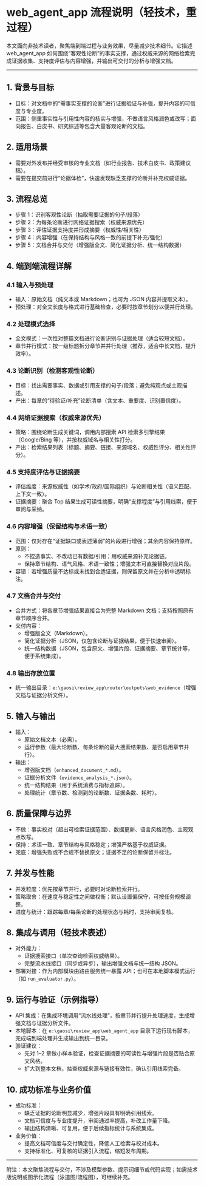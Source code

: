 # web_agent_app 流程说明（轻技术，重过程）

本文面向非技术读者，聚焦端到端过程与业务效果，尽量减少技术细节。它描述 web_agent_app 如何围绕“客观性论断”的事实支撑，通过权威来源的网络检索完成证据收集、支持度评估与内容增强，并输出可交付的分析与增强文档。

---

## 1. 背景与目标
- 目标：对文档中的“需事实支撑的论断”进行证据验证与补强，提升内容的可信度与专业度。
- 范围：侧重事实性与引用性内容的核实与增强，不做语言风格润色或改写；面向报告、白皮书、研究综述等包含大量客观论断的文档。

## 2. 适用场景
- 需要对外发布并经受审核的专业文档（如行业报告、技术白皮书、政策建议稿）。
- 需要在提交前进行“论据体检”，快速发现缺乏支撑的论断并补充权威证据。

## 3. 流程总览
- 步骤 1：识别客观性论断（抽取需要证据的句子/段落）
- 步骤 2：为每条论断进行网络证据搜索（权威来源优先）
- 步骤 3：评估证据支持度并形成摘要（权威性/相关性）
- 步骤 4：内容增强（在保持结构与风格一致的前提下补充/强化）
- 步骤 5：文档合并与交付（增强版全文、简化证据分析、统一结构数据）

## 4. 端到端流程详解
### 4.1 输入与预处理
- 输入：原始文档（纯文本或 Markdown；也可为 JSON 内容并提取文本）。
- 预处理：对全文长度与格式进行基础检查，必要时按章节划分以便并行处理。

### 4.2 处理模式选择
- 全文模式：一次性对整篇文档进行论断识别与证据处理（适合较短文档）。
- 章节并行模式：按一级标题拆分章节并并行处理（推荐，适合中长文档，提升效率）。

### 4.3 论断识别（检测客观性论断）
- 目标：找出需要事实、数据或引用支撑的句子/段落；避免纯观点或主观描述。
- 产出：每章的“待验证/补充”论断清单（含文本、重要度、识别置信度）。

### 4.4 网络证据搜索（权威来源优先）
- 策略：围绕论断生成关键词，调用内部搜索 API 检索多引擎结果（Google/Bing 等），并按权威域名与相关性打分。
- 产出：检索结果列表（标题、摘要、链接、来源域名、权威性评分、相关性评分）。

### 4.5 支持度评估与证据摘要
- 评估维度：来源权威性（如学术/政府/国际组织）与论断相关性（语义匹配、上下文一致）。
- 证据摘要：聚合 Top 结果生成可读性摘要，明确“支撑程度”与引用线索，便于审阅与采纳。

### 4.6 内容增强（保留结构与术语一致）
- 范围：仅对存在“证据缺口或表述薄弱”的片段进行增强；其余内容保持原样。
- 原则：
  - 不捏造事实、不改动已有数据/引用；用权威来源补充论据链。
  - 保持章节结构、语气风格、术语一致性；增强文本可直接替换对应片段。
- 容错：若增强质量不达标或未找到合适证据，则保留原文并在分析中透明标注。

### 4.7 文档合并与交付
- 合并方式：将各章节增强结果直接合为完整 Markdown 文档；支持按照原有章节顺序合并。
- 交付内容：
  - 增强版全文（Markdown）。
  - 简化证据分析（JSON，仅包含论断与证据结果，便于快速审阅）。
  - 统一结构数据（JSON，包含原文、增强片段、证据摘要、章节统计等，便于系统集成）。

### 4.8 输出存放位置
- 统一输出目录：`e:\gaosi\review_app\router\outputs\web_evidence`（增强文档与证据分析文件）。

## 5. 输入与输出
- 输入：
  - 原始文档文本（必需）。
  - 运行参数（最大论断数、每条论断的最大搜索结果数、是否启用章节并行）。
- 输出：
  - 增强版文档（`enhanced_document_*.md`）。
  - 证据分析文件（`evidence_analysis_*.json`）。
  - 统一结构结果（用于系统消费与指标追踪）。
  - 处理统计（章节数、检测到的论断数、证据条数、耗时）。

## 6. 质量保障与边界
- 不做：事实校对（超出可检索证据范围）、数据更新、语言风格润色、主观观点改写。
- 保持：术语一致、章节结构与风格稳定；增强严格基于权威证据。
- 兜底：增强失败或不合规不替换原文；证据不足的论断保留并标注。

## 7. 并发与性能
- 并发粒度：优先按章节并行，必要时对论断检索并行。
- 策略取舍：在速度与稳定性之间做权衡；默认设置偏保守，可按任务规模调整。
- 进度与统计：跟踪每章/每条论断的处理状态与耗时，支持审阅复核。

## 8. 集成与调用（轻技术表述）
- 对外能力：
  - 证据搜索接口（单次查询检索权威结果）。
  - 完整流水线接口（同步或异步），输出增强文档与统一结构 JSON。
- 部署对接：作为内部模块由路由服务统一暴露 API；也可在本地脚本模式运行（如 `run_evaluator.py`）。

## 9. 运行与验证（示例指导）
- API 集成：在集成环境调用“流水线处理”，按章节并行提升处理速度，生成增强文档与证据分析文件。
- 本地脚本：在 `e:\gaosi\review_app\web_agent_app` 目录下运行现有脚本，完成端到端处理并生成输出到统一目录。
- 验证建议：
  - 先对 1–2 章做小样本验证，检查证据摘要的可读性与增强片段是否贴合原文风格。
  - 扩大到整本文档，抽查权威来源与链接有效性，确认引用线索完备。

## 10. 成功标准与业务价值
- 成功标准：
  - 缺乏证据的论断明显减少，增强片段具有明确引用线索。
  - 文档可信度与专业度提升，审阅通过率提高，补改工作量下降。
  - 输出结构清晰、可复用，便于后续指标统计与系统集成。
- 业务价值：
  - 提高文档可信度与交付确定性，降低人工检索与校对成本。
  - 支持标准化、可复核的证据引入流程，缩短发布周期。

---

附注：本文聚焦流程与交付，不涉及模型参数、提示词细节或代码实现；如需技术版说明或图示化流程（泳道图/流程图），可继续补充。